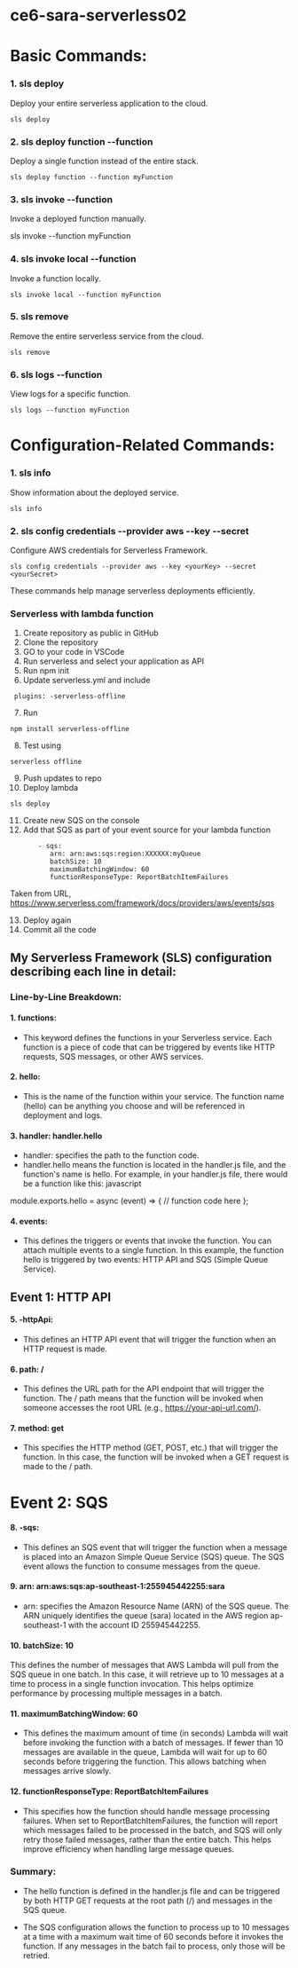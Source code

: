 # ce6-sara-serverless02

# Basic Commands:
### 1. sls deploy
Deploy your entire serverless application to the cloud.

    sls deploy

### 2. sls deploy function --function <functionName>
Deploy a single function instead of the entire stack.


    sls deploy function --function myFunction
### 3. sls invoke --function <functionName>
Invoke a deployed function manually.


   sls invoke --function myFunction
### 4. sls invoke local --function <functionName>
Invoke a function locally.

    sls invoke local --function myFunction
### 5. sls remove
Remove the entire serverless service from the cloud.

    sls remove
### 6. sls logs --function <functionName>
View logs for a specific function.

    sls logs --function myFunction
# Configuration-Related Commands:
### 1. sls info
Show information about the deployed service.

    sls info
### 2. sls config credentials --provider aws --key <key> --secret <secret>
Configure AWS credentials for Serverless Framework.

    sls config credentials --provider aws --key <yourKey> --secret <yourSecret>

These commands help manage serverless deployments efficiently.



### Serverless with lambda function

1. Create repository as public in GitHub
2. Clone the repository
3. GO to your code in VSCode
4. Run serverless and select your application as API
5. Run npm init
6. Update serverless.yml and include

```
 plugins: -serverless-offline
```

7. Run 

```
npm install serverless-offline
```

8. Test using 
```
serverless offline
```
9. Push updates to repo
10. Deploy lambda
```
sls deploy
```

11. Create new SQS on the console
12. Add that SQS as part of your event source for your lambda function
```
       - sqs:
          arn: arn:aws:sqs:region:XXXXXX:myQueue
          batchSize: 10
          maximumBatchingWindow: 60
          functionResponseType: ReportBatchItemFailures
```
Taken from URL, https://www.serverless.com/framework/docs/providers/aws/events/sqs

13. Deploy again
14. Commit all the code

## My Serverless Framework (SLS) configuration describing each line in detail:

### Line-by-Line Breakdown:

#### 1. functions:

- This keyword defines the functions in your Serverless service. Each function is a piece of code that can be triggered by events like HTTP requests, SQS messages, or other AWS services.

#### 2. hello:

- This is the name of the function within your service. The function name (hello) can be anything you choose and will be referenced in deployment and logs.

#### 3. handler: handler.hello

- handler: specifies the path to the function code.
- handler.hello means the function is located in the handler.js file, and the function's name is hello.
For example, in your handler.js file, there would be a function like this:
javascript

module.exports.hello = async (event) => {
  // function code here
};

#### 4. events:

- This defines the triggers or events that invoke the function. You can attach multiple events to a single function. In this example, the function hello is triggered by two events: HTTP API and SQS (Simple Queue Service).

## Event 1: HTTP API

#### 5.  -httpApi:

- This defines an HTTP API event that will trigger the function when an HTTP request is made.

#### 6. path: /

- This defines the URL path for the API endpoint that will trigger the function. The / path means that the function will be invoked when someone accesses the root URL (e.g., https://your-api-url.com/).

#### 7. method: get

- This specifies the HTTP method (GET, POST, etc.) that will trigger the function. In this case, the function will be invoked when a GET request is made to the / path.

# Event 2: SQS

#### 8. -sqs:

- This defines an SQS event that will trigger the function when a message is placed into an Amazon Simple Queue Service (SQS) queue. The SQS event allows the function to consume messages from the queue.

#### 9. arn: arn:aws:sqs:ap-southeast-1:255945442255:sara

- arn: specifies the Amazon Resource Name (ARN) of the SQS queue. The ARN uniquely identifies the queue (sara) located in the AWS region ap-southeast-1 with the account ID 255945442255.

#### 10. batchSize: 10

This defines the number of messages that AWS Lambda will pull from the SQS queue in one batch. In this case, it will retrieve up to 10 messages at a time to process in a single function invocation. This helps optimize performance by processing multiple messages in a batch.

#### 11. maximumBatchingWindow: 60

- This defines the maximum amount of time (in seconds) Lambda will wait before invoking the function with a batch of messages. If fewer than 10 messages are available in the queue, Lambda will wait for up to 60 seconds before triggering the function. This allows batching when messages arrive slowly.

#### 12. functionResponseType: ReportBatchItemFailures

- This specifies how the function should handle message processing failures. When set to ReportBatchItemFailures, the function will report which messages failed to be processed in the batch, and SQS will only retry those failed messages, rather than the entire batch. This helps improve efficiency when handling large message queues.

### Summary:

- The hello function is defined in the handler.js file and can be triggered by both HTTP GET requests at the root path (/) and messages in the SQS queue.

- The SQS configuration allows the function to process up to 10 messages at a time with a maximum wait time of 60 seconds before it invokes the function. If any messages in the batch fail to process, only those will be retried.